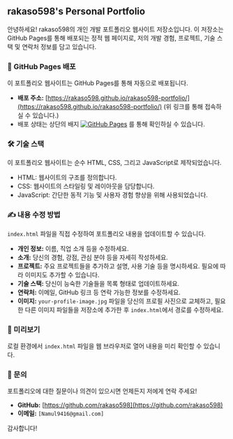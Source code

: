 ## rakaso598's Personal Portfolio

안녕하세요! rakaso598의 개인 개발 포트폴리오 웹사이트 저장소입니다.
이 저장소는 GitHub Pages를 통해 배포되는 정적 웹 페이지로, 저의 개발 경험, 프로젝트, 기술 스택 및 연락처 정보를 담고 있습니다.

### 🚀 GitHub Pages 배포

이 포트폴리오 웹사이트는 GitHub Pages를 통해 자동으로 배포됩니다.

* **배포 주소:** [https://rakaso598.github.io/rakaso598-portfolio/](https://rakaso598.github.io/rakaso598-portfolio/) (위 링크를 통해 접속하실 수 있습니다.)
* 배포 상태는 상단의 배지 [![GitHub Pages](https://github.com/rakaso598/rakaso598.github.io/actions/workflows/pages/pages-build-deployment/badge.svg)](https://github.com/rakaso598/rakaso598.github.io/actions/workflows/pages/pages-build-deployment) 를 통해 확인하실 수 있습니다.

### 🛠️ 기술 스택

이 포트폴리오 웹사이트는 순수 HTML, CSS, 그리고 JavaScript로 제작되었습니다.

* HTML: 웹사이트의 구조를 정의합니다.
* CSS: 웹사이트의 스타일링 및 레이아웃을 담당합니다.
* JavaScript: 간단한 동적 기능 및 사용자 경험 향상을 위해 사용되었습니다.

### ✍️ 내용 수정 방법

`index.html` 파일을 직접 수정하여 포트폴리오 내용을 업데이트할 수 있습니다.

* **개인 정보:** 이름, 직업 소개 등을 수정하세요.
* **소개:** 당신의 경험, 강점, 관심 분야 등을 자세히 작성하세요.
* **프로젝트:** 주요 프로젝트들을 추가하고 설명, 사용 기술 등을 명시하세요. 필요에 따라 이미지도 추가할 수 있습니다.
* **기술 스택:** 당신이 능숙한 기술들을 목록 형태로 업데이트하세요.
* **연락처:** 이메일, GitHub 링크 등 연락 가능한 정보를 수정하세요.
* **이미지:** `your-profile-image.jpg` 파일을 당신의 프로필 사진으로 교체하고, 필요한 다른 이미지 파일들을 저장소에 추가한 후 `index.html`에서 경로를 수정하세요.

### 👀 미리보기

로컬 환경에서 `index.html` 파일을 웹 브라우저로 열어 내용을 미리 확인할 수 있습니다.

### 🤝 문의

포트폴리오에 대한 질문이나 의견이 있으시면 언제든지 저에게 연락 주세요!

* **GitHub:** [https://github.com/rakaso598](https://github.com/rakaso598)
* **이메일:** `[Namul9416@gmail.com]`

감사합니다!
